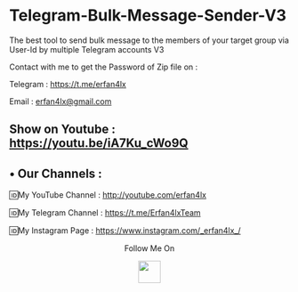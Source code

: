 # Telegram-Bulk-Message-Sender-V3
The best tool to send bulk message to the members of your target group via User-Id by multiple Telegram accounts V3

Contact with me to get the Password of Zip file on :

 Telegram : https://t.me/erfan4lx
  
 Email : erfan4lx@gmail.com
  
  ## Show on Youtube : https://youtu.be/iA7Ku_cWo9Q
 
## • Our Channels : 

🆔My YouTube Channel : http://youtube.com/erfan4lx

🆔My Telegram Channel : https://t.me/Erfan4lxTeam

🆔My Instagram Page : https://www.instagram.com/_erfan4lx_/


<p align="center">
  Follow Me On
</p>
<p align="center">
  <a href="https://www.youtube.com/c/erfan4lx?sub_confirmation=1">
    <img src="https://www.iconsdb.com/icons/preview/black/youtube-4-xxl.png" width="40" height="40">
  </a>
</p>
